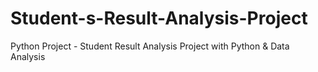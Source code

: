 # Student-s-Result-Analysis-Project
Python Project - Student Result Analysis Project with Python &amp; Data Analysis
